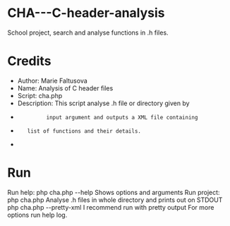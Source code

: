 # CHA---C-header-analysis
School project, search and analyse functions in .h files.

# Credits
* Author: Marie Faltusova
* Name: Analysis of C header files
* Script: cha.php
* Description: This script analyse .h file or directory given by 
*              input argument and outputs a XML file containing
*	     list of functions and their details.
*	

# Run
Run help: php cha.php --help          Shows options and arguments
Run project:    
          php cha.php                 Analyse .h files in whole directory and prints out on STDOUT
          php cha.php --pretty-xml    I recommend run with pretty output
For more options run help log.
